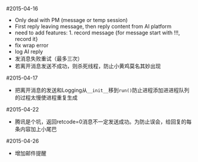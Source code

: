 #2015-04-16  
+ Only deal with PM (message or temp session)  
+ First reply leaving message, then reply content from AI platform  
+ need to add features: 1. record message {for message start with !!!, record it}  
+ fix wrap error  
+ log AI reply  
+ 发消息失败重试（最多三次）  
+ 若离开消息发送不成功，则杀死线程，防止小黄鸡莫名其妙出现  
  
#2015-04-17  
+ 把离开消息的发送和Logging从```__init__```移到```run()```防止进程添加进进程队列的过程太慢使进程重复生成

#2015-04-22 
+ 腾讯是个坑，返回retcode=0消息不一定发送成功。为防止误会，给回复的每条内容加上小尾巴

#2015-04-26 
+ 增加邮件提醒